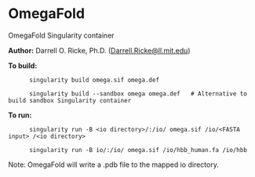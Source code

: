 # OmegaFold
OmegaFold Singularity container

**Author:** Darrell O. Ricke, Ph.D. (Darrell.Ricke@ll.mit.edu)

**To build:** 

          singularity build omega.sif omega.def

          singularity build --sandbox omega omega.def   # Alternative to build sandbox Singularity container

**To run:**

          singularity run -B <io directory>/:/io/ omega.sif /io/<FASTA input> /<io directory>

          singularity run -B io/:/io/ omega.sif /io/hbb_human.fa /io/hbb

Note: OmegaFold will write a .pdb file to the mapped io directory.
